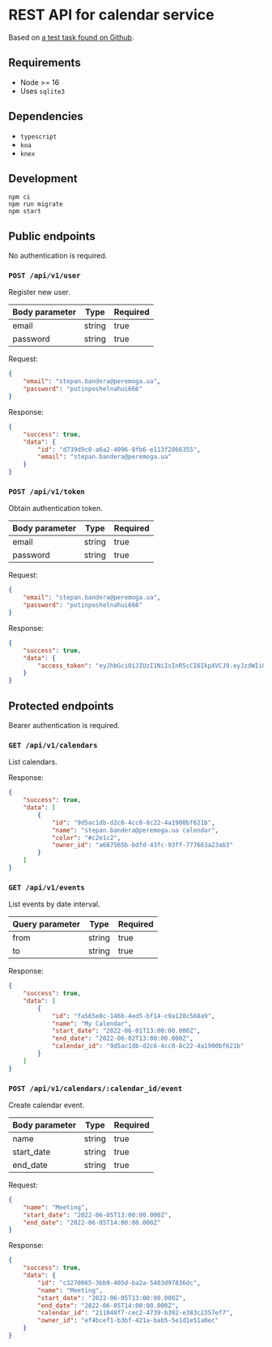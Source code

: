 # REST API for calendar service

Based on [a test task found on Github](https://github.com/fs/test-tasks/tree/master/ruby#%D0%B2%D1%82%D0%BE%D1%80%D0%BE%D0%B5-%D1%82%D0%B5%D1%81%D1%82%D0%BE%D0%B2%D0%BE%D0%B5-%D0%B7%D0%B0%D0%B4%D0%B0%D0%BD%D0%B8%D0%B5).

## Requirements

- Node >= 16
- Uses `sqlite3`

## Dependencies

- `typescript`
- `koa`
- `knex`

## Development

```shell
npm ci
npm run migrate
npm start
```

## Public endpoints

No authentication is required.

### `POST /api/v1/user`

Register new user.

| Body parameter | Type   | Required |
| -------------- | ------ | -------- |
| email          | string | true     |
| password       | string | true     |

Request:
```json
{
    "email": "stepan.bandera@peremoga.ua",
    "password": "putinposhelnahui666"
}
```
Response:
```json
{
    "success": true,
    "data": {
        "id": "d739d9c0-a6a2-4096-8fb6-e113f2866355",
        "email": "stepan.bandera@peremoga.ua"
    }
}
```

### `POST /api/v1/token`

Obtain authentication token.

| Body parameter | Type   | Required |
| -------------- | ------ | -------- |
| email          | string | true     |
| password       | string | true     |

Request:
```json
{
    "email": "stepan.bandera@peremoga.ua",
    "password": "putinposhelnahui666"
}
```

Response:
```json
{
    "success": true,
    "data": {
        "access_token": "eyJhbGciOiJIUzI1NiIsInR5cCI6IkpXVCJ9.eyJzdWIiOiIxMjM0NTY3ODkwIiwibmFtZSI6IkpvaG4gRG9lIiwiaWF0IjoxNTE2MjM5MDIyfQ.SflKxwRJSMeKKF2QT4fwpMeJf36POk6yJV_adQssw5c"
    }
}
```

## Protected endpoints

Bearer authentication is required.

### `GET /api/v1/calendars`

List calendars.

Response:
```json
{
    "success": true,
    "data": [
        {
            "id": "9d5ac1db-d2c6-4cc0-8c22-4a1900bf621b",
            "name": "stepan.bandera@peremoga.ua calendar",
            "color": "#c2e1c2",
            "owner_id": "a687565b-bdfd-43fc-93ff-777663a23ab3"
        }
    ]
}
```

### `GET /api/v1/events`

List events by date interval.

| Query parameter | Type   | Required |
| --------------- | ------ | -------- |
| from            | string | true     |
| to              | string | true     |

Response:
```json
{
    "success": true,
    "data": [
        {
            "id": "fa565e8c-146b-4ed5-bf14-c9a120c568a9",
            "name": "My Calendar",
            "start_date": "2022-06-01T13:00:00.000Z",
            "end_date": "2022-06-02T13:00:00.000Z",
            "calendar_id": "9d5ac1db-d2c6-4cc0-8c22-4a1900bf621b"
        }
    ]
}
```

### `POST /api/v1/calendars/:calendar_id/event`

Create calendar event.

| Body parameter | Type   | Required |
| -------------- | ------ | -------- |
| name           | string | true     |
| start_date     | string | true     |
| end_date       | string | true     |

Request:
```json
{
    "name": "Meeting",
    "start_date": "2022-06-05T13:00:00.000Z",
    "end_date": "2022-06-05T14:00:00.000Z"
}
```

Response:
```json
{
    "success": true,
    "data": {
        "id": "c3270065-3bb9-405d-ba2a-5403d97836dc",
        "name": "Meeting",
        "start_date": "2022-06-05T13:00:00.000Z",
        "end_date": "2022-06-05T14:00:00.000Z",
        "calendar_id": "211048f7-cec2-4739-b392-e383c2357ef7",
        "owner_id": "ef4bcef1-b3bf-421a-bab5-5e1d1e51a0ec"
    }
}
```
